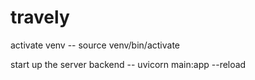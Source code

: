 # travely


activate venv -- source venv/bin/activate

start up the server backend -- uvicorn main:app --reload